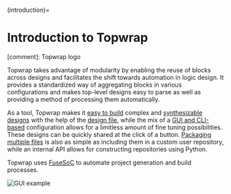 (introduction)=
# Introduction to Topwrap

[comment]: Topwrap logo

Topwrap takes advantage of modularity by enabling the reuse of blocks across designs and facilitates the shift towards automation in logic design. It provides a standardized way of aggregating blocks in various configurations and makes top-level designs easy to parse as well as providing a method of processing them automatically. 

As a tool, Topwrap makes it [easy to build](https://antmicro.github.io/topwrap/getting_started.html) complex and [synthesizable designs](https://antmicro.github.io/topwrap/examples.html) with the help of the [design file](https://antmicro.github.io/topwrap/description_files.html), while the mix of a [GUI and CLI-based](https://antmicro.github.io/topwrap/usage.html) configuration allows for a limitless amount of fine tuning possibilities. These designs can be quickly shared at the click of a button. [Packaging multiple files](https://antmicro.github.io/topwrap/user_repositories.html) is also as simple as including them in a custom user repository, while an internal API allows for constructing repositories using Python.  

Topwrap uses [FuseSoC](https://antmicro.github.io/topwrap/fusesoc.html) to automate project generation and build processes. 

![GUI example](img/soc-diagram-anim.gif)